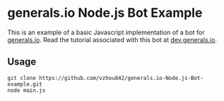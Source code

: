 # generals.io Node.js Bot Example

This is an example of a basic Javascript implementation of a bot for [generals.io](http://generals.io). Read the tutorial associated with this bot at [dev.generals.io](http://dev.generals.io).

## Usage

```
git clone https://github.com/vzhou842/generals.io-Node.js-Bot-example.git
node main.js
```
